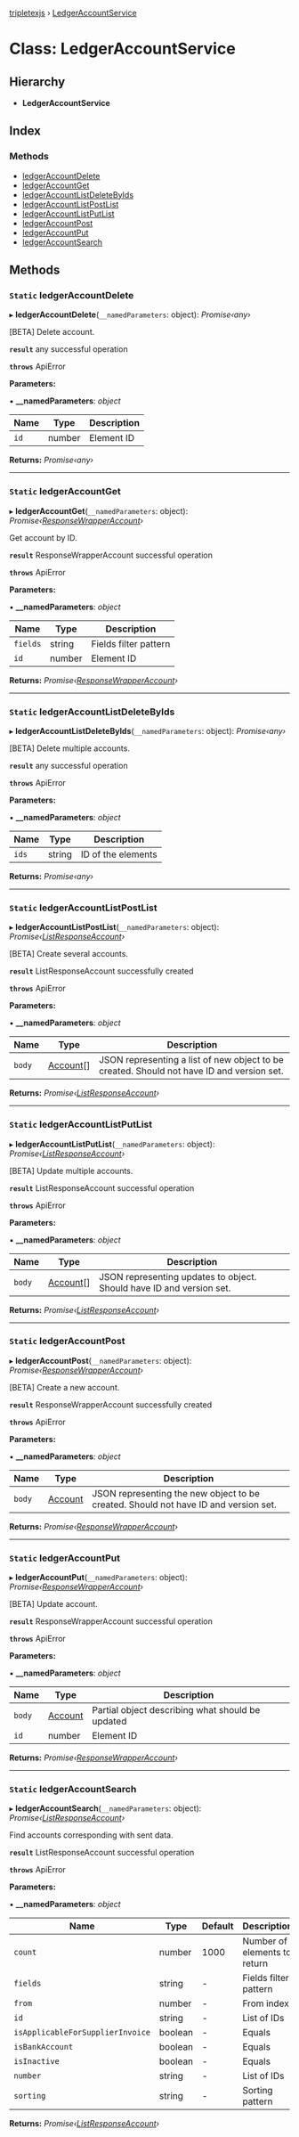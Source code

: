 [tripletexjs](../README.md) › [LedgerAccountService](ledgeraccountservice.md)

# Class: LedgerAccountService

## Hierarchy

* **LedgerAccountService**

## Index

### Methods

* [ledgerAccountDelete](ledgeraccountservice.md#static-ledgeraccountdelete)
* [ledgerAccountGet](ledgeraccountservice.md#static-ledgeraccountget)
* [ledgerAccountListDeleteByIds](ledgeraccountservice.md#static-ledgeraccountlistdeletebyids)
* [ledgerAccountListPostList](ledgeraccountservice.md#static-ledgeraccountlistpostlist)
* [ledgerAccountListPutList](ledgeraccountservice.md#static-ledgeraccountlistputlist)
* [ledgerAccountPost](ledgeraccountservice.md#static-ledgeraccountpost)
* [ledgerAccountPut](ledgeraccountservice.md#static-ledgeraccountput)
* [ledgerAccountSearch](ledgeraccountservice.md#static-ledgeraccountsearch)

## Methods

### `Static` ledgerAccountDelete

▸ **ledgerAccountDelete**(`__namedParameters`: object): *Promise‹any›*

[BETA] Delete account.

**`result`** any successful operation

**`throws`** ApiError

**Parameters:**

▪ **__namedParameters**: *object*

Name | Type | Description |
------ | ------ | ------ |
`id` | number | Element ID |

**Returns:** *Promise‹any›*

___

### `Static` ledgerAccountGet

▸ **ledgerAccountGet**(`__namedParameters`: object): *Promise‹[ResponseWrapperAccount](../interfaces/responsewrapperaccount.md)›*

Get account by ID.

**`result`** ResponseWrapperAccount successful operation

**`throws`** ApiError

**Parameters:**

▪ **__namedParameters**: *object*

Name | Type | Description |
------ | ------ | ------ |
`fields` | string | Fields filter pattern |
`id` | number | Element ID |

**Returns:** *Promise‹[ResponseWrapperAccount](../interfaces/responsewrapperaccount.md)›*

___

### `Static` ledgerAccountListDeleteByIds

▸ **ledgerAccountListDeleteByIds**(`__namedParameters`: object): *Promise‹any›*

[BETA] Delete multiple accounts.

**`result`** any successful operation

**`throws`** ApiError

**Parameters:**

▪ **__namedParameters**: *object*

Name | Type | Description |
------ | ------ | ------ |
`ids` | string | ID of the elements |

**Returns:** *Promise‹any›*

___

### `Static` ledgerAccountListPostList

▸ **ledgerAccountListPostList**(`__namedParameters`: object): *Promise‹[ListResponseAccount](../interfaces/listresponseaccount.md)›*

[BETA] Create several accounts.

**`result`** ListResponseAccount successfully created

**`throws`** ApiError

**Parameters:**

▪ **__namedParameters**: *object*

Name | Type | Description |
------ | ------ | ------ |
`body` | [Account](../modules/account.md)[] | JSON representing a list of new object to be created. Should not have ID and version set. |

**Returns:** *Promise‹[ListResponseAccount](../interfaces/listresponseaccount.md)›*

___

### `Static` ledgerAccountListPutList

▸ **ledgerAccountListPutList**(`__namedParameters`: object): *Promise‹[ListResponseAccount](../interfaces/listresponseaccount.md)›*

[BETA] Update multiple accounts.

**`result`** ListResponseAccount successful operation

**`throws`** ApiError

**Parameters:**

▪ **__namedParameters**: *object*

Name | Type | Description |
------ | ------ | ------ |
`body` | [Account](../modules/account.md)[] | JSON representing updates to object. Should have ID and version set. |

**Returns:** *Promise‹[ListResponseAccount](../interfaces/listresponseaccount.md)›*

___

### `Static` ledgerAccountPost

▸ **ledgerAccountPost**(`__namedParameters`: object): *Promise‹[ResponseWrapperAccount](../interfaces/responsewrapperaccount.md)›*

[BETA] Create a new account.

**`result`** ResponseWrapperAccount successfully created

**`throws`** ApiError

**Parameters:**

▪ **__namedParameters**: *object*

Name | Type | Description |
------ | ------ | ------ |
`body` | [Account](../modules/account.md) | JSON representing the new object to be created. Should not have ID and version set. |

**Returns:** *Promise‹[ResponseWrapperAccount](../interfaces/responsewrapperaccount.md)›*

___

### `Static` ledgerAccountPut

▸ **ledgerAccountPut**(`__namedParameters`: object): *Promise‹[ResponseWrapperAccount](../interfaces/responsewrapperaccount.md)›*

[BETA] Update account.

**`result`** ResponseWrapperAccount successful operation

**`throws`** ApiError

**Parameters:**

▪ **__namedParameters**: *object*

Name | Type | Description |
------ | ------ | ------ |
`body` | [Account](../modules/account.md) | Partial object describing what should be updated |
`id` | number | Element ID |

**Returns:** *Promise‹[ResponseWrapperAccount](../interfaces/responsewrapperaccount.md)›*

___

### `Static` ledgerAccountSearch

▸ **ledgerAccountSearch**(`__namedParameters`: object): *Promise‹[ListResponseAccount](../interfaces/listresponseaccount.md)›*

Find accounts corresponding with sent data.

**`result`** ListResponseAccount successful operation

**`throws`** ApiError

**Parameters:**

▪ **__namedParameters**: *object*

Name | Type | Default | Description |
------ | ------ | ------ | ------ |
`count` | number | 1000 | Number of elements to return |
`fields` | string | - | Fields filter pattern |
`from` | number | - | From index |
`id` | string | - | List of IDs |
`isApplicableForSupplierInvoice` | boolean | - | Equals |
`isBankAccount` | boolean | - | Equals |
`isInactive` | boolean | - | Equals |
`number` | string | - | List of IDs |
`sorting` | string | - | Sorting pattern |

**Returns:** *Promise‹[ListResponseAccount](../interfaces/listresponseaccount.md)›*
